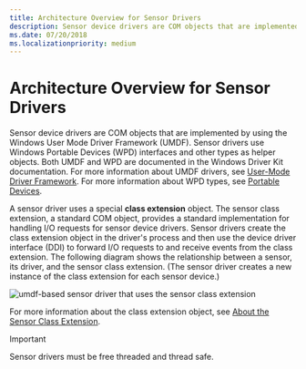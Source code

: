 ```yaml
---
title: Architecture Overview for Sensor Drivers
description: Sensor device drivers are COM objects that are implemented by using the Windows User Mode Driver Framework (UMDF)
ms.date: 07/20/2018
ms.localizationpriority: medium
---
```


# Architecture Overview for Sensor Drivers


Sensor device drivers are COM objects that are implemented by using the Windows User Mode Driver Framework (UMDF). Sensor drivers use Windows Portable Devices (WPD) interfaces and other types as helper objects. Both UMDF and WPD are documented in the Windows Driver Kit documentation. For more information about UMDF drivers, see [User-Mode Driver Framework](../wdf/user-mode-driver-framework-design-guide.md). For more information about WPD types, see [Portable Devices](/previous-versions/windows/hardware/drivers/ff597901(v=vs.85)).

A sensor driver uses a special **class extension** object. The sensor class extension, a standard COM object, provides a standard implementation for handling I/O requests for sensor device drivers. Sensor drivers create the class extension object in the driver's process and then use the device driver interface (DDI) to forward I/O requests to and receive events from the class extension. The following diagram shows the relationship between a sensor, its driver, and the sensor class extension. (The sensor driver creates a new instance of the class extension for each sensor device.)

![umdf-based sensor driver that uses the sensor class extension](images/sensordriver-cxt.jpg)

For more information about the class extension object, see [About the Sensor Class Extension](about-the-sensor-class-extension.md).

>[!IMPORTANT]
> Sensor drivers must be free threaded and thread safe.
